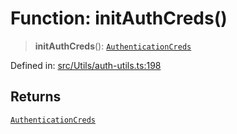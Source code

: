 # Function: initAuthCreds()

> **initAuthCreds**(): [`AuthenticationCreds`](../type-aliases/AuthenticationCreds.md)

Defined in: [src/Utils/auth-utils.ts:198](https://github.com/Fokusdotid/bail/blob/8b525f9ebcc20cb9acd0f880b6ad58976e38b117/src/Utils/auth-utils.ts#L198)

## Returns

[`AuthenticationCreds`](../type-aliases/AuthenticationCreds.md)
